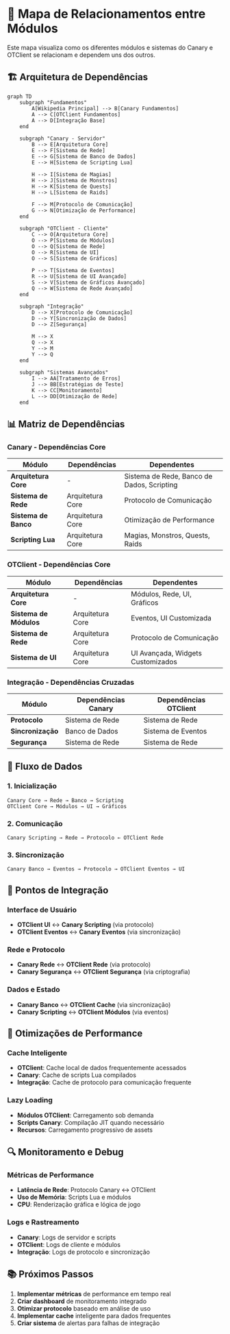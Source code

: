 # 🔗 Mapa de Relacionamentos entre Módulos

Este mapa visualiza como os diferentes módulos e sistemas do Canary e OTClient se relacionam e dependem uns dos outros.

## 🏗️ Arquitetura de Dependências

```mermaid
graph TD
    subgraph "Fundamentos"
        A[Wikipedia Principal] --> B[Canary Fundamentos]
        A --> C[OTClient Fundamentos]
        A --> D[Integração Base]
    end

    subgraph "Canary - Servidor"
        B --> E[Arquitetura Core]
        E --> F[Sistema de Rede]
        E --> G[Sistema de Banco de Dados]
        E --> H[Sistema de Scripting Lua]
        
        H --> I[Sistema de Magias]
        H --> J[Sistema de Monstros]
        H --> K[Sistema de Quests]
        H --> L[Sistema de Raids]
        
        F --> M[Protocolo de Comunicação]
        G --> N[Otimização de Performance]
    end

    subgraph "OTClient - Cliente"
        C --> O[Arquitetura Core]
        O --> P[Sistema de Módulos]
        O --> Q[Sistema de Rede]
        O --> R[Sistema de UI]
        O --> S[Sistema de Gráficos]
        
        P --> T[Sistema de Eventos]
        R --> U[Sistema de UI Avançado]
        S --> V[Sistema de Gráficos Avançado]
        Q --> W[Sistema de Rede Avançado]
    end

    subgraph "Integração"
        D --> X[Protocolo de Comunicação]
        D --> Y[Sincronização de Dados]
        D --> Z[Segurança]
        
        M --> X
        Q --> X
        Y --> M
        Y --> Q
    end

    subgraph "Sistemas Avançados"
        I --> AA[Tratamento de Erros]
        J --> BB[Estratégias de Teste]
        K --> CC[Monitoramento]
        L --> DD[Otimização de Rede]
    end
```

## 📊 Matriz de Dependências

### **Canary - Dependências Core**
| Módulo | Dependências | Dependentes |
|--------|--------------|-------------|
| **Arquitetura Core** | - | Sistema de Rede, Banco de Dados, Scripting |
| **Sistema de Rede** | Arquitetura Core | Protocolo de Comunicação |
| **Sistema de Banco** | Arquitetura Core | Otimização de Performance |
| **Scripting Lua** | Arquitetura Core | Magias, Monstros, Quests, Raids |

### **OTClient - Dependências Core**
| Módulo | Dependências | Dependentes |
|--------|--------------|-------------|
| **Arquitetura Core** | - | Módulos, Rede, UI, Gráficos |
| **Sistema de Módulos** | Arquitetura Core | Eventos, UI Customizada |
| **Sistema de Rede** | Arquitetura Core | Protocolo de Comunicação |
| **Sistema de UI** | Arquitetura Core | UI Avançada, Widgets Customizados |

### **Integração - Dependências Cruzadas**
| Módulo | Dependências Canary | Dependências OTClient |
|--------|---------------------|----------------------|
| **Protocolo** | Sistema de Rede | Sistema de Rede |
| **Sincronização** | Banco de Dados | Sistema de Eventos |
| **Segurança** | Sistema de Rede | Sistema de Rede |

## 🔄 Fluxo de Dados

### **1. Inicialização**
```
Canary Core → Rede → Banco → Scripting
OTClient Core → Módulos → UI → Gráficos
```

### **2. Comunicação**
```
Canary Scripting → Rede → Protocolo ← OTClient Rede
```

### **3. Sincronização**
```
Canary Banco → Eventos → Protocolo → OTClient Eventos → UI
```

## 🎯 Pontos de Integração

### **Interface de Usuário**
- **OTClient UI** ↔ **Canary Scripting** (via protocolo)
- **OTClient Eventos** ↔ **Canary Eventos** (via sincronização)

### **Rede e Protocolo**
- **Canary Rede** ↔ **OTClient Rede** (via protocolo)
- **Canary Segurança** ↔ **OTClient Segurança** (via criptografia)

### **Dados e Estado**
- **Canary Banco** ↔ **OTClient Cache** (via sincronização)
- **Canary Scripting** ↔ **OTClient Módulos** (via eventos)

## 🚀 Otimizações de Performance

### **Cache Inteligente**
- **OTClient**: Cache local de dados frequentemente acessados
- **Canary**: Cache de scripts Lua compilados
- **Integração**: Cache de protocolo para comunicação frequente

### **Lazy Loading**
- **Módulos OTClient**: Carregamento sob demanda
- **Scripts Canary**: Compilação JIT quando necessário
- **Recursos**: Carregamento progressivo de assets

## 🔍 Monitoramento e Debug

### **Métricas de Performance**
- **Latência de Rede**: Protocolo Canary ↔ OTClient
- **Uso de Memória**: Scripts Lua e módulos
- **CPU**: Renderização gráfica e lógica de jogo

### **Logs e Rastreamento**
- **Canary**: Logs de servidor e scripts
- **OTClient**: Logs de cliente e módulos
- **Integração**: Logs de protocolo e sincronização

## 📚 Próximos Passos

1. **Implementar métricas** de performance em tempo real
2. **Criar dashboard** de monitoramento integrado
3. **Otimizar protocolo** baseado em análise de uso
4. **Implementar cache** inteligente para dados frequentes
5. **Criar sistema** de alertas para falhas de integração
